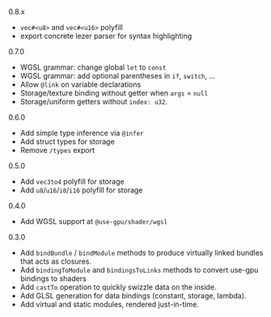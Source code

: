 0.8.x
- `vec#<u8>` and `vec#<u16>` polyfill
- export concrete lezer parser for syntax highlighting

0.7.0
- WGSL grammar: change global `let` to `const`
- WGSL grammar: add optional parentheses in `if`, `switch`, ...
- Allow `@link` on variable declarations
- Storage/texture binding without getter when `args` = `null`
- Storage/uniform getters without `index: u32`.

0.6.0
- Add simple type inference via `@infer`
- Add struct types for storage
- Remove `/types` export

0.5.0
- Add `vec3to4` polyfill for storage
- Add `u8`/`u16`/`i8`/`i16` polyfill for storage

0.4.0
- Add WGSL support at `@use-gpu/shader/wgsl`

0.3.0
- Add `bindBundle` / `bindModule` methods to produce virtually linked bundles that acts as closures.
- Add `bindingToModule` and `bindingsToLinks` methods to convert use-gpu bindings to shaders
- Add `castTo` operation to quickly swizzle data on the inside.
- Add GLSL generation for data bindings (constant, storage, lambda).
- Add virtual and static modules, rendered just-in-time.
